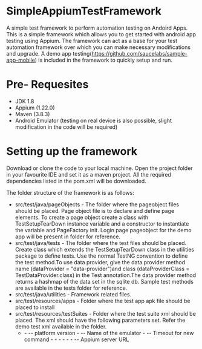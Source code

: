 # SimpleAppiumTestFramework
A simple test framework to perform automation testing on Andoird Apps.
This is a simple framework which allows you to get started with android app testing using Appium.
The framework can act as a base for your test automation framework over which you can make necessary modifications and upgrade.
A demo app testing(https://github.com/saucelabs/sample-app-mobile) is included in the framework to quickly setup and run.

# Pre- Requesites
 - JDK 1.8
 - Appium (1.22.0)
 - Maven (3.8.3)
 - Android Emulator (testing on real device is also possible, slight modification in the code will be required)

# Setting up the framework
Download or clone the code to your local machine. Open the project folder in your favourite IDE and set it as a maven project.
All the required dependencies listed in the pom.xml will be downloaded.

The folder structure of the framework is as follows:
 - src/test/java/pageObjects - The folder where the pageobject files should be placed. Page object file is to declare and define page elements. To create a page object create a class with TestSetupTearDown instance variable and a constructor to instantiate the variable and PageFactory init. Login page pageobject for the demo app will be present in folder for reference.
 - src/test/java/tests - The folder where the test files should be placed. Create class which extends the TestSetupTearDown class in the utilities package to define tests. Use the normal TestNG convention to define the test method.To use data provider, give the data provider method name (dataProvider = "data-provider")and class (dataProviderClass = TestDataProvider.class) in the Test annotation.The data provider method returns a hashmap of the data set in the sqlite db. Sample test methods are available in the tests folder for reference.
 - src/test/java/utilities - Framework related files.
 - src/test/resources/apps - Folder where the test app apk file should be placed to install
 - src/test/resources/testSuites - Folder where the test suite xml should be placed. The xml should have the following parameters set. Refer the demo test xml available in the folder.
      - <parameter name="platform_name" value="ANDROID" />
	     - <parameter name="platform_version" value="10" /> -- platform version
	     - <parameter name="device_name" value="Pixel_4" /> -- Name of the emulator
	     - <parameter name="new_command_timeout" value="120" /> -- Timeout for new command
	     - <parameter name="appToTest"	value="<Absolute path to the folder>/src/test/resources/apps/Android.SauceLabs.Mobile.Sample.app.2.7.1.apk" />
	     - <parameter name="appPackage" value="com.swaglabsmobileapp" />
	     - <parameter name="appActivity" value="com.swaglabsmobileapp.MainActivity" />
     	- <parameter name="avd" value="Pixel_4" />
     	- <parameter name="consolePort" value="5556" />
     	- <parameter name="appiumServerURL" value="http://127.0.0.1:4723/wd/hub" /> -- Appium server URL

